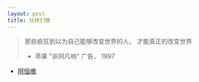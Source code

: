 ```yaml
---
layout: post
title: 伙伴们嗷
---
```


> 那些疯狂到以为自己能够改变世界的人，
> 才能真正的改变世界 
> - 苹果 "非同凡响" 广告， 1997

* [阿恒嗷](https://zhangjiaheng.cn)
